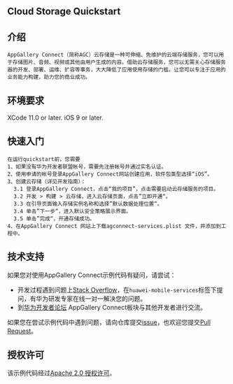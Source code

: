 ## Cloud Storage Quickstart

##  介绍
    AppGallery Connect（简称AGC）云存储是一种可伸缩、免维护的云端存储服务，您可以用于存储图片、音频、视频或其他由用户生成的内容。借助云存储服务，您可以无需关心存储服务器的开发、部署、运维、扩容等事务，大大降低了应用使用存储的门槛，让您可以专注于应用的业务能力构建，助力您的商业成功。


## 环境要求
XCode 11.0 or later.
iOS 9 or later.
	
## 快速入门

    在运行quickstart前，您需要
    1、如果没有华为开发者联盟帐号，需要先注册帐号并通过实名认证。
    2、使用申请的帐号登录AppGallery Connect网站创建应用，软件包类型选择“iOS”。
    3、创建云存储（详见开发指南）：
      3.1 登录AppGallery Connect，点击“我的项目”，点击需要启动云存储服务的项目。
      3.2 开发 > 构建 > 云存储，进入云存储页面，点击”立即开通“。
      3.3 在引导页面输入存储实例名称和选择”默认数据处理位置“。
      3.4 单击”下一步“，进入默认安全策略展示界面。
      3.5 单击”完成“，开通存储成功。
    4、在AppGallery Connect 网站上下载agconnect-services.plist 文件，并添加到工程中。

## 技术支持

如果您对使用AppGallery Connect示例代码有疑问，请尝试：
- 开发过程遇到问题上[Stack Overflow](https://stackoverflow.com/questions/tagged/huawei-mobile-services)，在`huawei-mobile-services`标签下提问，有华为研发专家在线一对一解决您的问题。
- 到[华为开发者论坛](https://developer.huawei.com/consumer/cn/forum/blockdisplay?fid=18) AppGallery Connect板块与其他开发者进行交流。

如果您在尝试示例代码中遇到问题，请向仓库提交[issue](https://github.com/AppGalleryConnect/agc-demos/issues)，也欢迎您提交[Pull Request](https://github.com/AppGalleryConnect/agc-demos/pulls)。

## 授权许可
该示例代码经过[Apache 2.0 授权许可](http://www.apache.org/licenses/LICENSE-2.0)。
